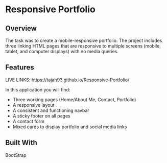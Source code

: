 # Responsive Portfolio

## Overview

The task was to create a mobile-responsive portfolio. The project includes three linking HTML pages that are responsive to multiple screens (mobile, tablet, and computer displays) with no media queries. 

## Features

LIVE LINKS: https://tajah93.github.io/Responsive-Portfolio/

In this application you will find:

* Three working pages (Home/About Me, Contact, Portfolio)
* A responsive layout 
* A consistent and functioning navbar 
* A sticky footer on all pages 
* A contact form
* Mixed cards to display portfolio and social media links 

## Built With

BootStrap

